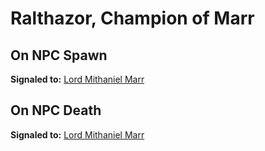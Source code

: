 # Ralthazor, Champion of Marr


## On NPC Spawn

**Signaled to:**  [Lord Mithaniel Marr](/npc/220020)


## On NPC Death

**Signaled to:**  [Lord Mithaniel Marr](/npc/220020)